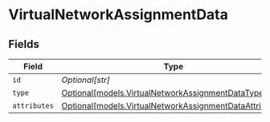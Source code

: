 # VirtualNetworkAssignmentData


## Fields

| Field                                                                                                          | Type                                                                                                           | Required                                                                                                       | Description                                                                                                    |
| -------------------------------------------------------------------------------------------------------------- | -------------------------------------------------------------------------------------------------------------- | -------------------------------------------------------------------------------------------------------------- | -------------------------------------------------------------------------------------------------------------- |
| `id`                                                                                                           | *Optional[str]*                                                                                                | :heavy_minus_sign:                                                                                             | N/A                                                                                                            |
| `type`                                                                                                         | [Optional[models.VirtualNetworkAssignmentDataType]](../models/virtualnetworkassignmentdatatype.md)             | :heavy_minus_sign:                                                                                             | N/A                                                                                                            |
| `attributes`                                                                                                   | [Optional[models.VirtualNetworkAssignmentDataAttributes]](../models/virtualnetworkassignmentdataattributes.md) | :heavy_minus_sign:                                                                                             | N/A                                                                                                            |